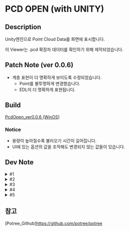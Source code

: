 # PCD OPEN (with UNITY)

## Description

Unity엔진으로 Point Cloud Data를 화면에 표시합니다.

이 Viewer는 .pcd 확장자 데이터를 확인하기 위해 제작되었습니다.

## Patch Note (ver 0.0.6)
- 계층 표현이 더 명확하게 보이도록 수정되었습니다.
	- Point를 불투명하게 변경했습니다.
	- EDL이 더 명확하게 표현됩니다.
	
## Build
[PcdOpen_ver0.0.6 (WinOS)](https://drive.google.com/file/d/1GM_ix6DD7zbd1GmMu_WZ6Xqfou8Mcmn7/view?usp=sharing)

### Notice
- 용량이 높아질수록 불러오기 시간이 길어집니다.
- UI에 있는 옵션의 값을 조작해도 변경되지 않는 값들이 있습니다.

## Dev Note
<details>
<summary>#1</summary>

20250811 ~ 20250819
- 2GB 미만 .pcd 확장자 파일을 Unity에서 Load
- Load한 Point Cloud Data 조작 (마우스)
- Build 대응 간단한 UI 제작
- 메모리, 성능 확인용 Assets 'Graphy' 포함 (Key binding : F12)

</details>

<details>
<summary>#2</summary>

20250820 ~ 20250822
- 2GB 이상 .pcd 확장자 파일 불러오기 가능 (PC 사양에 따라 차이가 있음)
- Gpu 일괄 렌더링 -> Octree 알고리즘 렌더링 로직 변경 (참고 : Potree)
    - GPU에 한 번에 전부 올리는 것이 아닌 'chunk' 단위로 나눠서 Gpu에 분할 로드
    - PcdStreamingController에 Gpu 성능에 따라 조작할 수 있도록 Inspecter에 표시
        
        -> Build 시 사용 가능하도록 UI 제작까지가 목표
- Point 자체 사이즈 조절 UI만 구현 (Key Binding : F1)

</details>

<details>
<summary>#3</summary>

20250825 ~ 20250827
- EDL(Eye-Dome Lighting) 구현 -> Camera에서 표현되는 그래픽 옵션
- LOD(Level Of Detail/Depth) 구현 -> 깊이에 따라 색상이 다르게 보이는 그래픽 옵션
- Point Sizing 구현 -> Adaptive, Fixed, Attenuation
    - Point 크기를 어떤 기준으로 정할지 선택 (예: 화면 기준, 카메라 기준 등)

</details>

<details>
<summary>#4</summary>

20250828 ~ 20250901
- 계층별 색상 표현 구현
- MRT 누적 기법 사용 (Accum, Normalize)
- 깊이에 따른 색상 표현 변경 -> 카메라 기준으로 거리에 따라 색 변경

</details>

<details>
<summary>#5</summary>

202500902 ~ 20250903
- Point 테두리 명확하게 표시
- 일정 거리 Point와 멀어지면 빈 공간을 채우도록 구현
- UI EDL 옵션 사용 가능하도록 연결 (Brightness, RadiusK만 작동중)
- Shader 경량화 (4Pass -> 2Pass)

</details>

## 참고
[Potree_Github]https://github.com/potree/potree